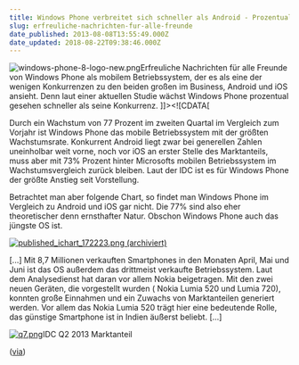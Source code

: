 ```yaml
---
title: Windows Phone verbreitet sich schneller als Android - Prozentual im 2. Quartal
slug: erfreuliche-nachrichten-fur-alle-freunde
date_published: 2013-08-08T13:55:49.000Z
date_updated: 2018-08-22T09:38:46.000Z
---
```


![windows-phone-8-logo-new.png](//thafaker.de/assets_c/2013/07/windows-phone-8-logo-new-thumb-100xauto-293.png)Erfreuliche Nachrichten für alle Freunde von Windows Phone als mobilem Betriebssystem, der es als eine der wenigen Konkurrenzen zu den beiden großen im Business, Android und iOS ansieht. Denn laut einer aktuellen Studie wächst Windows Phone prozentual gesehen schneller als seine Konkurrenz.
]]><![CDATA[

Durch ein Wachstum von 77 Prozent im zweiten Quartal im Vergleich zum Vorjahr ist Windows Phone das mobile Betriebssystem mit der größten Wachstumsrate. Konkurrent Android liegt zwar bei generellen Zahlen uneinholbar weit vorne, noch vor iOS an erster Stelle des Marktanteils, muss aber mit 73% Prozent hinter Microsofts mobilen Betriebssystem im Wachstumsvergleich zurück bleiben. Laut der IDC ist es für Windows Phone der größte Anstieg seit Vorstellung.

<!--
google_ad_client = "ca-pub-2423874063542870";
/* in_Article AH */
google_ad_slot = "7295582286";
google_ad_width = 468;
google_ad_height = 60;
//-->

Betrachtet man aber folgende Chart, so findet man Windows Phone im Vergleich zu Android und iOS gar nicht. Die 77% sind also eher theoretischer denn ernsthafter Natur. Obschon Windows Phone auch das jüngste OS ist.

[![published_ichart_172223.png](//thafaker.de/assets_c/2013/08/published_ichart_172223-thumb-300xauto-482.png) (archiviert)](http://web.archive.org/web/20230203232615/http://apfelhammer.de/assets_c/2013/08/published_ichart_172223-482.html)

[...] Mit 8,7 Millionen verkauften Smartphones in den Monaten April, Mai und Juni ist das OS außerdem das drittmeist verkaufte Betriebssystem. Laut dem Analysedienst hat daran vor allem Nokia beigetragen. Mit den zwei neuen Geräten, die vorgestellt wurden ( Nokia Lumia 520 und Lumia 720), konnten große Einnahmen und ein Zuwachs von Marktanteilen generiert werden. Vor allem das Nokia Lumia 520 trägt hier eine bedeutende Rolle, das günstige Smartphone ist in Indien äußerst beliebt. [...]

[![q7.png](//thafaker.de/assets_c/2013/08/q7-thumb-580xauto-480.png)](http://apfelhammer.de/2013/08/08/q7.png)IDC Q2 2013 Marktanteil

([via](http://www.phoneseven.de/2013/08/07/idc-windows-phone-verbreitet-sich-schneller-als-android/?utm_source=feedburner&amp;utm_medium=feed&amp;utm_campaign=Feed%3A+phoneseven+%28phoneseven.de%29))

